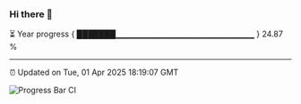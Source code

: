 ### Hi there 👋

⏳ Year progress { ███████▁▁▁▁▁▁▁▁▁▁▁▁▁▁▁▁▁▁▁▁▁▁▁ } 24.87 %

---

⏰ Updated on Tue, 01 Apr 2025 18:19:07 GMT

![Progress Bar CI](https://github.com/liununu/liununu/workflows/Progress%20Bar%20CI/badge.svg)
